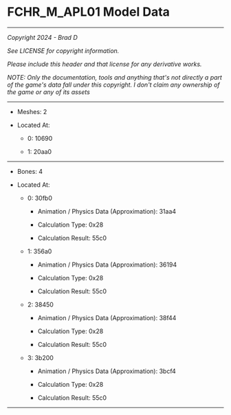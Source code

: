 # FCHR_M_APL01 Model Data

---

*Copyright 2024 - Brad D*

*See LICENSE for copyright information.*

*Please include this header and that license for any derivative works.*

*NOTE: Only the documentation, tools and anything that's not directly a part of the game's data fall under this copyright. I don't claim any ownership of the game or any of its assets*

---

* Meshes: 2

* Located At:

  * 0: 10690

  * 1: 20aa0

---

* Bones: 4

* Located At:

  * 0: 30fb0

    * Animation / Physics Data (Approximation): 31aa4

    * Calculation Type: 0x28

    * Calculation Result: 55c0

  * 1: 356a0

    * Animation / Physics Data (Approximation): 36194

    * Calculation Type: 0x28

    * Calculation Result: 55c0

  * 2: 38450

    * Animation / Physics Data (Approximation): 38f44

    * Calculation Type: 0x28

    * Calculation Result: 55c0

  * 3: 3b200

    * Animation / Physics Data (Approximation): 3bcf4

    * Calculation Type: 0x28

    * Calculation Result: 55c0

---

